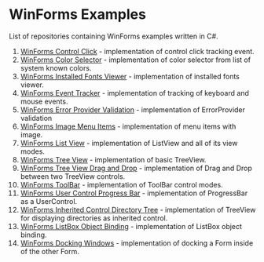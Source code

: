 # WinForms Examples

List of repositories containing WinForms examples written in C#.

1. [WinForms Control Click](https://github.com/NikolaGrujic91/WinForms-Control-Click) - implementation of control click tracking event.
2. [WinForms Color Selector](https://github.com/NikolaGrujic91/WinForms-Color-Selector) - implementation of color selector from list of system known colors.
3. [WinForms Installed Fonts Viewer](https://github.com/NikolaGrujic91/WinForms-Installed-Fonts-Viewer) - implementation of installed fonts viewer.
4. [WinForms Event Tracker](https://github.com/NikolaGrujic91/WinForms-Event-Tracker) - implementation of tracking of keyboard and mouse events.
5. [WinForms Error Provider Validation](https://github.com/NikolaGrujic91/WinForms-Error-Provider-Validation) - implementation of ErrorProvider validation
6. [WinForms Image Menu Items](https://github.com/NikolaGrujic91/WinForms-Image-Menu-Items) - implementation of menu items with image.
7. [WinForms List View](https://github.com/NikolaGrujic91/WinForms-List-View) - implementation of ListView and all of its view modes.
8. [WinForms Tree View](https://github.com/NikolaGrujic91/WinForms-Tree-View) - implementation of basic TreeView.
9. [WinForms Tree View Drag and Drop](https://github.com/NikolaGrujic91/WinForms-Tree-View-Drag-And-Drop) - implementation of Drag and Drop between two TreeView controls.
10. [WinForms ToolBar](https://github.com/NikolaGrujic91/WinForms-ToolBar) - implementation of ToolBar control modes.
11. [WinForms User Control Progress Bar](https://github.com/NikolaGrujic91/WinForms-User-Control-Progress-Bar) - implementation of ProgressBar as a UserControl.
12. [WinForms Inherited Control Directory Tree](https://github.com/NikolaGrujic91/WinForms-Inherited-Control-Directory-Tree) - implementation of TreeView for displaying directories as inherited control.
13. [WinForms ListBox Object Binding](https://github.com/NikolaGrujic91/WinForms-List-Box-Object-Binding) - implementation of ListBox object binding.
14. [WinForms Docking Windows](https://github.com/NikolaGrujic91/WinForms-Docking-Windows) -  implementation of docking a Form inside of the other Form. 